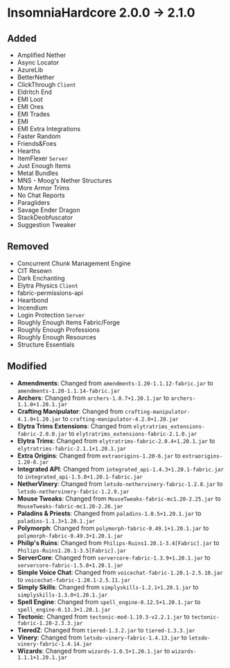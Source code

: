 # InsomniaHardcore 2.0.0 -> 2.1.0

## Added

- Amplified Nether
- Async Locator
- AzureLib
- BetterNether
- ClickThrough `Client`
- Eldritch End
- EMI Loot
- EMI Ores
- EMI Trades
- EMI
- EMI Extra Integrations
- Faster Random
- Friends&Foes
- Hearths
- ItemFlexer `Server`
- Just Enough Items
- Metal Bundles
- MNS - Moog's Nether Structures
- More Armor Trims
- No Chat Reports
- Paragliders
- Savage Ender Dragon
- StackDeobfuscator
- Suggestion Tweaker
## Removed

- Concurrent Chunk Management Engine
- CIT Resewn
- Dark Enchanting
- Elytra Physics `Client`
- fabric-permissions-api
- Heartbond
- Incendium
- Login Protection `Server`
- Roughly Enough Items Fabric/Forge
- Roughly Enough Professions
- Roughly Enough Resources
- Structure Essentials
## Modified

- **Amendments**: Changed from `amendments-1.20-1.1.12-fabric.jar` to `amendments-1.20-1.1.14-fabric.jar`
- **Archers**: Changed from `archers-1.0.7+1.20.1.jar` to `archers-1.1.0+1.20.1.jar`
- **Crafting Manipulator**: Changed from `crafting-manipulator-4.1.0+1.20.jar` to `crafting-manipulator-4.2.0+1.20.jar`
- **Elytra Trims Extensions**: Changed from `elytratrims_extensions-fabric-2.0.0.jar` to `elytratrims_extensions-fabric-2.1.0.jar`
- **Elytra Trims**: Changed from `elytratrims-fabric-2.0.4+1.20.1.jar` to `elytratrims-fabric-2.1.1+1.20.1.jar`
- **Extra Origins**: Changed from `extraorigins-1.20-6.jar` to `extraorigins-1.20-8.jar`
- **Integrated API**: Changed from `integrated_api-1.4.3+1.20.1-fabric.jar` to `integrated_api-1.5.0+1.20.1-fabric.jar`
- **NetherVinery**: Changed from `letsdo-nethervinery-fabric-1.2.8.jar` to `letsdo-nethervinery-fabric-1.2.9.jar`
- **Mouse Tweaks**: Changed from `MouseTweaks-fabric-mc1.20-2.25.jar` to `MouseTweaks-fabric-mc1.20-2.26.jar`
- **Paladins & Priests**: Changed from `paladins-1.0.5+1.20.1.jar` to `paladins-1.1.3+1.20.1.jar`
- **Polymorph**: Changed from `polymorph-fabric-0.49.1+1.20.1.jar` to `polymorph-fabric-0.49.3+1.20.1.jar`
- **Philip's Ruins**: Changed from `Philips-Ruins1.20.1-3.4[Fabric].jar` to `Philips-Ruins1.20.1-3.5[Fabric].jar`
- **ServerCore**: Changed from `servercore-fabric-1.3.9+1.20.1.jar` to `servercore-fabric-1.5.0+1.20.1.jar`
- **Simple Voice Chat**: Changed from `voicechat-fabric-1.20.1-2.5.10.jar` to `voicechat-fabric-1.20.1-2.5.11.jar`
- **Simply Skills**: Changed from `simplyskills-1.2.1+1.20.1.jar` to `simplyskills-1.3.0+1.20.1.jar`
- **Spell Engine**: Changed from `spell_engine-0.12.5+1.20.1.jar` to `spell_engine-0.13.3+1.20.1.jar`
- **Tectonic**: Changed from `tectonic-mod-1.19.3-v2.2.1.jar` to `tectonic-fabric-1.20-2.3.3.jar`
- **TieredZ**: Changed from `tiered-1.3.2.jar` to `tiered-1.3.3.jar`
- **Vinery**: Changed from `letsdo-vinery-fabric-1.4.13.jar` to `letsdo-vinery-fabric-1.4.14.jar`
- **Wizards**: Changed from `wizards-1.0.5+1.20.1.jar` to `wizards-1.1.1+1.20.1.jar`